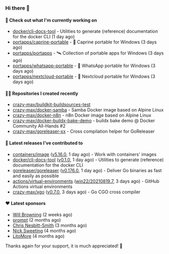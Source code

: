 ### Hi there 👋

#### 👷 Check out what I'm currently working on

- [docker/cli-docs-tool](https://github.com/docker/cli-docs-tool) - Utilities to generate (reference) documentation for the docker CLI (1 day ago)
- [portapps/caprine-portable](https://github.com/portapps/caprine-portable) - 🚀 Caprine portable for Windows (3 days ago)
- [portapps/portapps](https://github.com/portapps/portapps) - 🛰 Collection of portable apps for Windows (3 days ago)
- [portapps/whatsapp-portable](https://github.com/portapps/whatsapp-portable) - 🚀 WhatsApp portable for Windows (3 days ago)
- [portapps/nextcloud-portable](https://github.com/portapps/nextcloud-portable) - 🚀 Nextcloud portable for Windows (3 days ago)

#### 👨‍💻 Repositories I created recently

- [crazy-max/buildkit-buildsources-test](https://github.com/crazy-max/buildkit-buildsources-test)
- [crazy-max/docker-samba](https://github.com/crazy-max/docker-samba) - Samba Docker image based on Alpine Linux
- [crazy-max/docker-n8n](https://github.com/crazy-max/docker-n8n) - n8n Docker image based on Alpine Linux
- [crazy-max/docker-buildx-bake-demo](https://github.com/crazy-max/docker-buildx-bake-demo) - buildx bake demo @ Docker Community All-Hands #2
- [crazy-max/goreleaser-xx](https://github.com/crazy-max/goreleaser-xx) - Cross compilation helper for GoReleaser

#### 🚀 Latest releases I've contributed to

- [containers/image](https://github.com/containers/image) ([v5.16.0](https://github.com/containers/image/releases/tag/v5.16.0), 1 day ago) - Work with containers&#39; images
- [docker/cli-docs-tool](https://github.com/docker/cli-docs-tool) ([v0.1.0](https://github.com/docker/cli-docs-tool/releases/tag/v0.1.0), 1 day ago) - Utilities to generate (reference) documentation for the docker CLI
- [goreleaser/goreleaser](https://github.com/goreleaser/goreleaser) ([v0.176.0](https://github.com/goreleaser/goreleaser/releases/tag/v0.176.0), 1 day ago) - Deliver Go binaries as fast and easily as possible
- [actions/virtual-environments](https://github.com/actions/virtual-environments) ([win22/20210819.7](https://github.com/actions/virtual-environments/releases/tag/win22%2F20210819.7), 3 days ago) - GitHub Actions virtual environments
- [crazy-max/xgo](https://github.com/crazy-max/xgo) ([v0.7.0](https://github.com/crazy-max/xgo/releases/tag/v0.7.0), 3 days ago) - Go CGO cross compiler

#### ❤️ Latest sponsors
- [Will Browning](https://github.com/willbrowningme) (2 weeks ago)
- [prompt](https://github.com/pr-mpt) (2 months ago)
- [Chris Nesbitt-Smith](https://github.com/chrisns) (3 months ago)
- [Nick Sweeting](https://github.com/pirate) (4 months ago)
- [LitoMore](https://github.com/LitoMore) (4 months ago)

Thanks again for your support, it is much appreciated! 🙏
